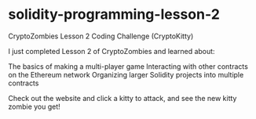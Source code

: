 # solidity-programming-lesson-2
CryptoZombies Lesson 2 Coding Challenge (CryptoKitty)

I just completed Lesson 2 of CryptoZombies and learned about:

The basics of making a multi-player game
Interacting with other contracts on the Ethereum network
Organizing larger Solidity projects into multiple contracts

Check out the website and click a kitty to attack, and see the new kitty zombie you get!
